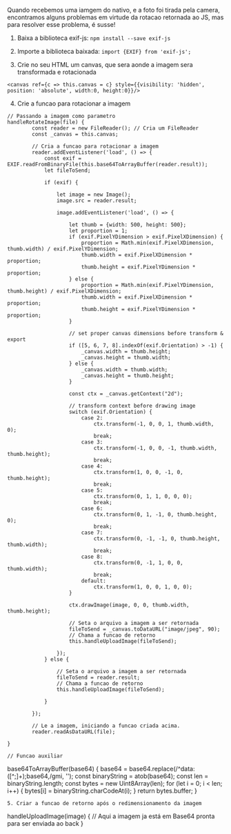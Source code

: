 Quando recebemos uma iamgem do nativo, e a foto foi tirada pela camera, encontramos alguns problemas em virtude da rotacao retornada ao JS, mas para resolver esse problema, é susse!
1. Baixa a biblioteca exif-js: `npm install --save exif-js`
2. Importe a biblioteca baixada: `import {EXIF} from 'exif-js';`

3. Crie no seu HTML um canvas, que sera aonde a imagem sera transformada e rotacionada
```
<canvas ref={c => this.canvas = c} style={{visibility: 'hidden', position: 'absolute', width:0, height:0}}/>
```
4. Crie a funcao para rotacionar a imagem
```
// Passando a imagem como parametro
handleRotateImage(file) {
        const reader = new FileReader(); // Cria um FileReader
        const _canvas = this.canvas;
        
        // Cria a funcao para rotacionar a imagem
        reader.addEventListener('load', () => {
            const exif = EXIF.readFromBinaryFile(this.base64ToArrayBuffer(reader.result));
            let fileToSend;

            if (exif) {

                let image = new Image();
                image.src = reader.result;

                image.addEventListener('load', () => {

                    let thumb = {width: 500, height: 500};
                    let proportion = 1;
                    if (exif.PixelYDimension > exif.PixelXDimension) {
                        proportion = Math.min(exif.PixelXDimension, thumb.width) / exif.PixelYDimension;
                        thumb.width = exif.PixelXDimension * proportion;
                        thumb.height = exif.PixelYDimension * proportion;
                    } else {
                        proportion = Math.min(exif.PixelYDimension, thumb.height) / exif.PixelXDimension;
                        thumb.width = exif.PixelXDimension * proportion;
                        thumb.height = exif.PixelYDimension * proportion;
                    }

                    // set proper canvas dimensions before transform & export
                    if ([5, 6, 7, 8].indexOf(exif.Orientation) > -1) {
                        _canvas.width = thumb.height;
                        _canvas.height = thumb.width;
                    } else {
                        _canvas.width = thumb.width;
                        _canvas.height = thumb.height;
                    }

                    const ctx = _canvas.getContext("2d");

                    // transform context before drawing image
                    switch (exif.Orientation) {
                        case 2:
                            ctx.transform(-1, 0, 0, 1, thumb.width, 0);
                            break;
                        case 3:
                            ctx.transform(-1, 0, 0, -1, thumb.width, thumb.height);
                            break;
                        case 4:
                            ctx.transform(1, 0, 0, -1, 0, thumb.height);
                            break;
                        case 5:
                            ctx.transform(0, 1, 1, 0, 0, 0);
                            break;
                        case 6:
                            ctx.transform(0, 1, -1, 0, thumb.height, 0);
                            break;
                        case 7:
                            ctx.transform(0, -1, -1, 0, thumb.height, thumb.width);
                            break;
                        case 8:
                            ctx.transform(0, -1, 1, 0, 0, thumb.width);
                            break;
                        default:
                            ctx.transform(1, 0, 0, 1, 0, 0);
                    }

                    ctx.drawImage(image, 0, 0, thumb.width, thumb.height);

                    // Seta o arquivo a imagem a ser retornada
                    fileToSend = _canvas.toDataURL("image/jpeg", 90);
                    // Chama a funcao de retorno
                    this.handleUploadImage(fileToSend);

                });
            } else {
            
                // Seta o arquivo a imagem a ser retornada
                fileToSend = reader.result;
                // Chama a funcao de retorno
                this.handleUploadImage(fileToSend);
                
            }

        });

        // Le a imagem, iniciando a funcao criada acima.
        reader.readAsDataURL(file);

}

// Funcao auxiliar
```
base64ToArrayBuffer(base64) {
        base64 = base64.replace(/^data:([^;]+);base64,/gmi, '');
        const binaryString = atob(base64);
        const len = binaryString.length;
        const bytes = new Uint8Array(len);
        for (let i = 0; i < len; i++) {
            bytes[i] = binaryString.charCodeAt(i);
        }
        return bytes.buffer;
    }
```
5. Criar a funcao de retorno após o redimensionamento da imagem
```
handleUploadImage(image) {
    // Aqui a imagem ja está em Base64 pronta para ser enviada ao back
}
```